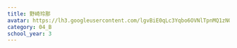 ```yaml
---
title: 野崎玲那
avatar: https://lh3.googleusercontent.com/lgvBiE0qLc3Yqbo6OVNlTpnMQ1zNOJ9N4c7gz0C_HzydG8TRWGGswrdGjbuRMuAxsFbCr6pC-_vPqtG0VM7vl1_r5g1q0X6k5fgIY0VUdbCiS-6NJUdaeI9c9ksu_pTR2y_FTV8ZQd7wU5zXcPCuhlQH2NdrG1L2JmbIHFciDsg6p-7QwuWMASx_qvqO6aLwwV5WuVwfLolHQOXYuf0rUDmLptUG6THlGmSTTE3s2NfutEFmqi_Ak6VGZHbIgPi59JVernGx9vS2jygD_VDgFy2IbUdoNGQXg0m5rBmmbXfYqPTGIN6UB8BduvhhGeuWGTZxkq6ysIh2ceHVK3Yg2bEYHvracHWkkmTfIoI6EiPo2QeUcgX0DVAgOORfrRDpE3Ajxz2XDAB6e4hJN21LuqeSHisoKTMuC8k9ikTUd2KDx_hmqvMSjV75LJ4ehcGLxDAp2v26rPzv6fD_eZ1E0kv1odRqeR9m-ONL3qtrL1vrsqDk41cPU_joQ8VNLMAUkXSAOvemUjq5mFETrD_M9jBI8E9HGD09Q4byGGYryNVvo0MIKJ2aTbMpoMZGI3dmC_cTxfGZWWK5mP464LIuZImWmVXp-8P7c7zwB-dorR2o-5_IcyP7xA=s300
category: 04_B
school_year: 3
---
```

